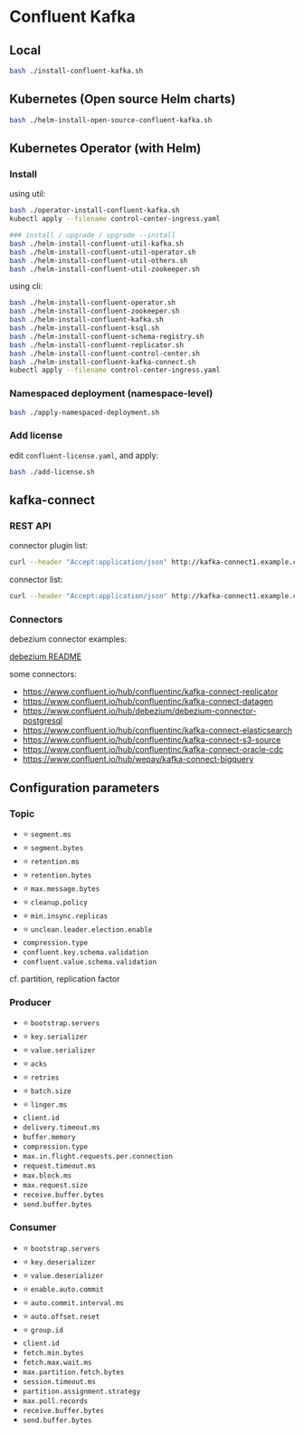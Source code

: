 # Confluent Kafka

## Local

```bash
bash ./install-confluent-kafka.sh
```

## Kubernetes (Open source Helm charts)

```bash
bash ./helm-install-open-source-confluent-kafka.sh
```

## Kubernetes Operator (with Helm)

### Install

using util:

```bash
bash ./operator-install-confluent-kafka.sh
kubectl apply --filename control-center-ingress.yaml

### install / upgrade / upgrade --install
bash ./helm-install-confluent-util-kafka.sh
bash ./helm-install-confluent-util-operator.sh
bash ./helm-install-confluent-util-others.sh
bash ./helm-install-confluent-util-zookeeper.sh
```

using cli:

```bash
bash ./helm-install-confluent-operator.sh
bash ./helm-install-confluent-zookeeper.sh
bash ./helm-install-confluent-kafka.sh
bash ./helm-install-confluent-ksql.sh
bash ./helm-install-confluent-schema-registry.sh
bash ./helm-install-confluent-replicator.sh
bash ./helm-install-confluent-control-center.sh
bash ./helm-install-confluent-kafka-connect.sh
kubectl apply --filename control-center-ingress.yaml
```

### Namespaced deployment (namespace-level)

```bash
bash ./apply-namespaced-deployment.sh
```

### Add license

edit `confluent-license.yaml`, and apply:

```bash
bash ./add-license.sh
```

## kafka-connect

### REST API

connector plugin list:

```bash
curl --header "Accept:application/json" http://kafka-connect1.example.com/connector-plugins | jq .[].class
```

connector list:

```bash
curl --header "Accept:application/json" http://kafka-connect1.example.com/connectors | jq
```

### Connectors

debezium connector examples:

[debezium README](/debezium/README.md)

some connectors:

- https://www.confluent.io/hub/confluentinc/kafka-connect-replicator
- https://www.confluent.io/hub/confluentinc/kafka-connect-datagen
- https://www.confluent.io/hub/debezium/debezium-connector-postgresql
- https://www.confluent.io/hub/confluentinc/kafka-connect-elasticsearch
- https://www.confluent.io/hub/confluentinc/kafka-connect-s3-source
- https://www.confluent.io/hub/confluentinc/kafka-connect-oracle-cdc
- https://www.confluent.io/hub/wepay/kafka-connect-bigquery

## Configuration parameters

### Topic

- ⭐ `segment.ms`
- ⭐ `segment.bytes`
- ⭐ `retention.ms`
- ⭐ `retention.bytes`
- ⭐ `max.message.bytes`
- ⭐ `cleanup.policy`
- ⭐ `min.insync.replicas`
- ⭐ `unclean.leader.election.enable`
- `compression.type`
- `confluent.key.schema.validation`
- `confluent.value.schema.validation`

cf. partition, replication factor

### Producer

- ⭐ `bootstrap.servers`
- ⭐ `key.serializer`
- ⭐ `value.serializer`
- ⭐ `acks`
- ⭐ `retries`
- ⭐ `batch.size`
- ⭐ `linger.ms`
- `client.id`
- `delivery.timeout.ms`
- `buffer.memory`
- `compression.type`
- `max.in.flight.requests.per.connection`
- `request.timeout.ms`
- `max.block.ms`
- `max.request.size`
- `receive.buffer.bytes`
- `send.buffer.bytes`

### Consumer

- ⭐ `bootstrap.servers`
- ⭐ `key.deserializer`
- ⭐ `value.deserializer`
- ⭐ `enable.auto.commit`
- ⭐ `auto.commit.interval.ms`
- ⭐ `auto.offset.reset`
- ⭐ `group.id`
- `client.id`
- `fetch.min.bytes`
- `fetch.max.wait.ms`
- `max.partition.fetch.bytes`
- `session.timeout.ms`
- `partition.assignment.strategy`
- `max.poll.records`
- `receive.buffer.bytes`
- `send.buffer.bytes`
